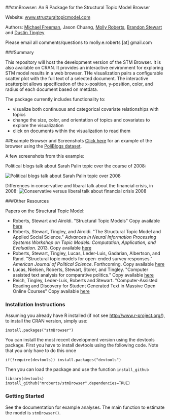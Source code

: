 ##stmBrowser: An R Package for the Structural Topic Model Browser

Website: www.structuraltopicmodel.com

Authors: [Michael Freeman](http://mfviz.com), Jason Chuang, [Molly Roberts](http://margaretroberts.net), [Brandon Stewart](http://scholar.harvard.edu/bstewart) and [Dustin Tingley](http://scholar.harvard.edu/dtingley)

Please email all comments/questions to molly.e.roberts [at] gmail.com

###Summary

This repository will host the development version of the STM Browser.  It is also available on CRAN. It provides an interactive environment for exploring STM model results in a web browser.  THe visualization pairs a configurable scatter plot with the full text of a selected document.  The interactive scatterplot allows specification of the x-position, y-position, color, and radius of each document based on metdata.  

The package currently includes functionality to:
* visualize both continuous and categorical covariate relationships with topics
* change the size, color, and orientation of topics and covariates to explore the visualization
* click on documents within the visualization to read them

##Example Browser and Screenshots
[Click here](http://pages.ucsd.edu/~meroberts/stm-online-example/index.html) for an example of the browser using the [PoliBlogs dataset](http://reports-archive.adm.cs.cmu.edu/anon/ml2010/CMU-ML-10-101.pdf).

A few screenshots from this example:

Political blogs talk about Sarah Palin topic over the course of 2008:

![Political blogs talk about Sarah Palin topic over 2008](https://raw.githubusercontent.com/mroberts/stmBrowser/master/inst/stm-viz-master/OnlineScreenshot1.png)

Differences in conservative and libaral talk about the financial crisis, in 2008:
![Conservative versus liberal talk about financial crisis 2008](https://raw.githubusercontent.com/mroberts/stmBrowser/master/inst/stm-viz-master/OnlineScreenshot2.png)

###Other Resources

Papers on the Structural Topic Model:
* Roberts, Stewart and Airoldi. "Structural Topic Models" Copy available [here](http://scholar.harvard.edu/files/bstewart/files/stm.pdf)
* Roberts, Stewart, Tingley, and Airoldi. "The Structural Topic Model and Applied Social Science." *Advances in Neural Information Processing Systems Workshop on Topic Models: Computation, Application, and Evaluation*. 2013. Copy available [here](http://scholar.harvard.edu/files/bstewart/files/stmnips2013.pdf)
* Roberts, Stewart, Tingley, Lucas, Leder-Luis, Gadarian, Albertson, and Rand. "Structural topic models for open-ended survey responses." *American Journal of Political Science*. Forthcoming. Copy available [here](http://scholar.harvard.edu/files/dtingley/files/topicmodelsopenendedexperiments.pdf)
* Lucas, Nielsen, Roberts, Stewart, Storer, and Tingley. "Computer assisted text analysis for comparative politics." Copy available [here](http://scholar.harvard.edu/files/dtingley/files/comparativepoliticstext.pdf)
* Reich, Tingley, Leder-Luis, Roberts and Stewart.  "Computer-Assisted Reading and Discovery for Student Generated Text in Massive Open Online Courses" Copy available [here](http://scholar.harvard.edu/files/dtingley/files/educationwriteup.pdf)

### Installation Instructions
Assuming you already have R installed (if not see http://www.r-project.org/),
to install the CRAN version, simply use:
```
install.packages("stmBrowser")
```
You can install the most recent development version using the devtools package.  First you have 
to install devtools using the following code.  Note that you only have to do this once
```  
if(!require(devtools)) install.packages("devtools")
```   
Then you can load the package and use the function `install_github`

```
library(devtools)
install_github("mroberts/stmBrowser",dependencies=TRUE)
```

### Getting Started
See the documentation for example analyses.  The main function to estimate the model is `stmBrowser()`. 